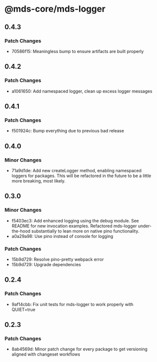 # @mds-core/mds-logger

## 0.4.3

### Patch Changes

- 70586f15: Meaningless bump to ensure artifacts are built properly

## 0.4.2

### Patch Changes

- a1061650: Add namespaced logger, clean up excess logger messages

## 0.4.1

### Patch Changes

- f501924c: Bump everything due to previous bad release

## 0.4.0

### Minor Changes

- 71a9d1de: Add new createLogger method, enabling namespaced loggers for packages. This will be refactored in the future to be a little more breaking, most likely.

## 0.3.0

### Minor Changes

- f5403ec3: Add enhanced logging using the debug module. See README for new invocation examples.
  Refactored mds-logger under-the-hood substantially to lean more on native pino functionality.
- a0a29a98: Use pino instead of console for logging

### Patch Changes

- 15b9d729: Resolve pino-pretty webpack error
- 15b9d729: Upgrade dependencies

## 0.2.4

### Patch Changes

- 9af14cbb: Fix unit tests for mds-logger to work properly with QUIET=true

## 0.2.3

### Patch Changes

- 8ab4569d: Minor patch change for every package to get versioning aligned with changeset workflows
